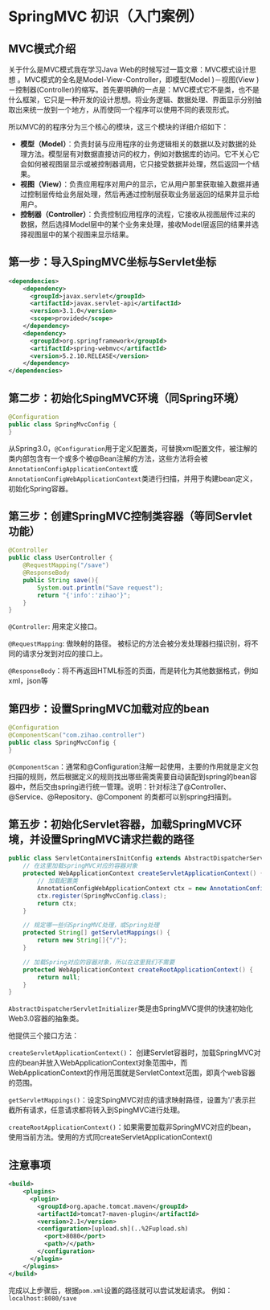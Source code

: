 # SpringMVC 初识（入门案例）
## MVC模式介绍
关于什么是MVC模式我在学习Java Web的时候写过一篇文章：MVC模式设计思想 。MVC模式的全名是Model-View-Controller，即模型(Model )－视图(View )－控制器(Controller)的缩写。首先要明确的一点是：MVC模式它不是类，也不是什么框架，它只是一种开发的设计思想。将业务逻辑、数据处理、界面显示分别抽取出来统一放到一个地方，从而使同一个程序可以使用不同的表现形式。

所以MVC的的程序分为三个核心的模块，这三个模块的详细介绍如下：

- **模型（Model）**：负责封装与应用程序的业务逻辑相关的数据以及对数据的处理方法。模型层有对数据直接访问的权力，例如对数据库的访问。它不关心它会如何被视图层显示或被控制器调用，它只接受数据并处理，然后返回一个结果。
- **视图（View）**：负责应用程序对用户的显示，它从用户那里获取输入数据并通过控制层传给业务层处理，然后再通过控制层获取业务层返回的结果并显示给用户。
- **控制器（Controller）**：负责控制应用程序的流程，它接收从视图层传过来的数据，然后选择Model层中的某个业务来处理，接收Model层返回的结果并选择视图层中的某个视图来显示结果。

## 第一步：导入SpingMVC坐标与Servlet坐标
```xml
<dependencies>
    <dependency>
      <groupId>javax.servlet</groupId>
      <artifactId>javax.servlet-api</artifactId>
      <version>3.1.0</version>
      <scope>provided</scope>
    </dependency>
    <dependency>
      <groupId>org.springframework</groupId>
      <artifactId>spring-webmvc</artifactId>
      <version>5.2.10.RELEASE</version>
    </dependency>
</dependencies>
```

## 第二步：初始化SpingMVC环境（同Spring环境）
```java
@Configuration
public class SpringMvcConfig {
}
```

从Spring3.0，`@Configuration`用于定义配置类，可替换xml配置文件，被注解的类内部包含有一个或多个被@Bean注解的方法，这些方法将会被`AnnotationConfigApplicationContext`或`AnnotationConfigWebApplicationContext`类进行扫描，并用于构建bean定义，初始化Spring容器。

## 第三步：创建SpringMVC控制类容器（等同Servlet功能）
```java
@Controller
public class UserController {
    @RequestMapping("/save")
    @ResponseBody
    public String save(){
        System.out.println("Save request");
        return "{'info':'zihao'}";
    }
}
```

`@Controller`: 用来定义接口。

`@RequestMapping`: 做映射的路径。 被标记的方法会被分发处理器扫描识别，将不同的请求分发到对应的接口上。

`@ResponseBody`：将不再返回HTML标签的页面，而是转化为其他数据格式，例如xml，json等

## 第四步：设置SpringMVC加载对应的bean
```java
@Configuration
@ComponentScan("com.zihao.controller")
public class SpringMvcConfig {
}
```

`@ComponentScan`：通常和@Configuration注解一起使用，主要的作用就是定义包扫描的规则，然后根据定义的规则找出哪些需类需要自动装配到spring的bean容器中，然后交由spring进行统一管理。说明：针对标注了@Controller、@Service、@Repository、@Component 的类都可以别spring扫描到。

## 第五步：初始化Servlet容器，加载SpringMVC环境，并设置SpringMVC请求拦截的路径
```java
public class ServletContainersInitConfig extends AbstractDispatcherServletInitializer {
    // 在这里加载springMVC对应的容器对象
    protected WebApplicationContext createServletApplicationContext() {
        // 加载配置类
        AnnotationConfigWebApplicationContext ctx = new AnnotationConfigWebApplicationContext();
        ctx.register(SpringMvcConfig.class);
        return ctx;
    }

    // 规定哪一些归SpringMVC处理，或Spring处理
    protected String[] getServletMappings() {
        return new String[]{"/"};
    }

    // 加载Spring对应的容器对象，所以在这里我们不需要
    protected WebApplicationContext createRootApplicationContext() {
        return null;
    }
}
```

`AbstractDispatcherServletInitializer`类是由SpringMVC提供的快速初始化Web3.0容器的抽象类。

他提供三个接口方法：

`createServletApplicationContext()`： 创建Servlet容器时，加载SpringMVC对应的bean并放入WebApplicationContext对象范围中，而WebApplicationContext的作用范围就是ServletContext范围，即真个web容器的范围。

`getServletMappings()`：设定SpingMVC对应的请求映射路径，设置为'/'表示拦截所有请求，任意请求都将转入到SpingMVC进行处理。

`createRootApplicationContext()`：如果需要加载非SpringMVC对应的bean，使用当前方法。使用的方式同createServletApplicationContext()

## 注意事项
```xml
<build>
    <plugins>
      <plugin>
        <groupId>org.apache.tomcat.maven</groupId>
        <artifactId>tomcat7-maven-plugin</artifactId>
        <version>2.1</version>
        <configuration>[upload.sh](..%2Fupload.sh)
          <port>8080</port>
          <path>/</path>
        </configuration>
      </plugin>
    </plugins>
</build>
```

完成以上步骤后，根据`pom.xml`设置的路径就可以尝试发起请求。
例如：`localhost:8080/save`
